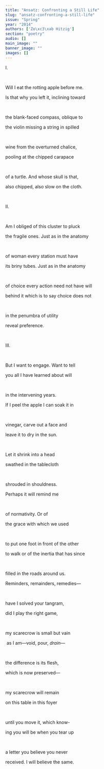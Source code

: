 ```yaml
---
title: "Ansatz: Confronting a Still Life"
slug: "ansatz-confronting-a-still-life"
issue: "Spring"
year: "2014"
authors: ['Zo\xc3\xab Hitzig']
section: "poetry"
audio: []
main_image: ""
banner_image: ""
images: []
---
```

I. 

  

 Will I eat the rotting apple before me. 

 Is that why you left it, inclining toward 

  

 the blank-faced compass, oblique to 

 the violin missing a string in spilled 

  

 wine from the overturned chalice, 

 pooling at the chipped carapace 

  

 of a turtle. And whose skull is that, 

 also chipped, also slow on the cloth. 

  

 II. 

  

 Am I obliged of this cluster to pluck

 the fragile ones. Just as in the anatomy 

  

 of woman every station must have

 its briny tubes. Just as in the anatomy

  

 of choice every action need not have will 

 behind it which is to say choice does not 

  

 in the penumbra of utility 

 reveal preference. 

  

 III. 

  

 But I want to engage. Want to tell 

 you all I have learned about will 

  

 in the intervening years.

 If I peel the apple I can soak it in 

  

 vinegar, carve out a face and 

 leave it to dry in the sun. 

  

 Let it shrink into a head 

 swathed in the tablecloth

  

 shrouded in shouldness. 

 Perhaps it will remind me 

  

 of normativity. Or of

 the grace with which we used 

  

 to put one foot in front of the other 

 to walk or of the inertia that has since 

  

 filled in the roads around us. 

 Reminders, remainders, remedies— 

  

 have I solved your tangram, 

 did I play the right game, 

  

 my scarecrow is small but vain

  as I am—void, pour, *drain*—

  

 the difference is its flesh, 

 which is now preserved— 

  

 my scarecrow will remain

 on this table in this foyer 

  

 until you move it, which know- 

 ing you will be when you tear up

  

 a letter you believe you never 

 received. I will believe the same. 

